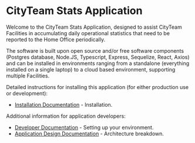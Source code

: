 # CityTeam Stats Application

Welcome to the CityTeam Stats Application, designed to assist CityTeam
Facilities in accumulating daily operational statistics that need
to be reported to the Home Office periodically.

The software is built upon open source and/or free software components
(Postgres database, Node.JS, Typescript, Express, Sequelize, React, Axios)
and can be installed in environments ranging from a standalone (everything
installed on a single laptop) to a cloud based environment, supporting
multiple Facilities.

Detailed instructions for installing this application (for either
production use or development):
* [Installation Documentation](./INSTALLATION.md) - Installation.

Additional information for application developers:
* [Developer Documentation](./DEVELOPER.md) - Setting up your environment.
* [Application Design Documentation](./DESIGN.md) - Architecture breakdown.

